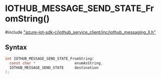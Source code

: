 # IOTHUB_MESSAGE_SEND_STATE_FromString()

\#include ["azure-iot-sdk-c/iothub_service_client/inc/iothub_messaging_ll.h"](../iot-c-ref-iothub-messaging-ll-h.md)  

## Syntax

```C
int IOTHUB_MESSAGE_SEND_STATE_FromString(
  const char *               	enumAsString,
  IOTHUB_MESSAGE_SEND_STATE  	destination
);

```

